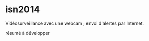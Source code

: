 isn2014
=======

Vidéosurveillance avec une webcam ; envoi d'alertes par Internet.

résumé à développer
